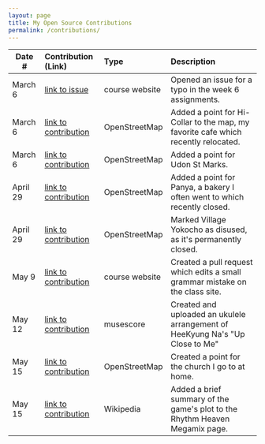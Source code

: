 ```yaml
---
layout: page
title: My Open Source Contributions
permalink: /contributions/
---
```


<!--
Type of the contribution should be "Wikipedia edit", "OpenStreet Map feature", "Documentation", "Course website", "Blog",
"Browser Add-on", etc.

The description should include a brief summary of what you did.

The link should bring us to a public page that shows your contribution. 

Replace the first row with your own contribution. 

-->





| Date #       | Contribution (Link)  | Type  | Description |
|---|:---|:---|:---|
| March 6   | [link to issue](https://github.com/joannakl/ossd/issues/19)    | course website    |   Opened an issue for a typo in the week 6 assignments.    |
| March 6    | [link to contribution](https://www.openstreetmap.org/changeset/118182039)    | OpenStreetMap    | Added a point for Hi-Collar to the map, my favorite cafe which recently relocated.     |
| March 6    | [link to contribution](https://www.openstreetmap.org/changeset/118182256)    | OpenStreetMap    | Added a point for Udon St Marks.     |
| April 29    | [link to contribution](https://www.openstreetmap.org/changeset/120369284)    | OpenStreetMap    | Added a point for Panya, a bakery I often went to which recently closed.     |
| April 29    | [link to contribution](https://www.openstreetmap.org/changeset/120369229)    | OpenStreetMap    | Marked Village Yokocho as disused, as it's permanently closed.     |
| May 9    | [link to contribution](https://github.com/joannakl/ossd/pull/32)    | course website    | Created a pull request which edits a small grammar mistake on the class site.     |
| May 12    | [link to contribution](https://musescore.com/user/48189423/scores/8045970)    | musescore    | Created and uploaded an ukulele arrangement of HeeKyung Na's "Up Close to Me"     |
| May 15    | [link to contribution](https://www.openstreetmap.org/changeset/121025080)    | OpenStreetMap    | Created a point for the church I go to at home.     |
| May 15    | [link to contribution](https://en.wikipedia.org/wiki/Special:Contributions/Sfarn48)    | Wikipedia    | Added a brief summary of the game's plot to the Rhythm Heaven Megamix page.     |

